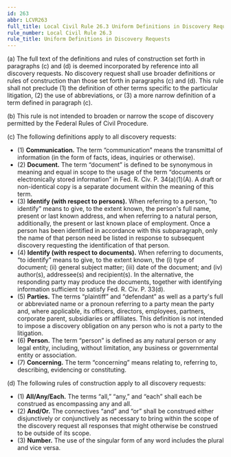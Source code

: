 ```yaml
---
id: 263
abbr: LCVR263
full_title: Local Civil Rule 26.3 Uniform Definitions in Discovery Requests
rule_number: Local Civil Rule 26.3
rule_title: Uniform Definitions in Discovery Requests
---
```


(a) The full text of the definitions and rules of construction set forth in paragraphs (c) and (d)
is deemed incorporated by reference into all discovery requests. No discovery request shall use
broader definitions or rules of construction than those set forth in paragraphs (c) and (d). This rule
shall not preclude (1) the definition of other terms specific to the particular litigation, (2) the use of
abbreviations, or (3) a more narrow definition of a term defined in paragraph (c).

(b) This rule is not intended to broaden or narrow the scope of discovery permitted by the
Federal Rules of Civil Procedure.

(c) The following definitions apply to all discovery requests:

  * (1) __Communication.__ The term “communication” means the transmittal of
information (in the form of facts, ideas, inquiries or otherwise).
  * (2) __Document.__ The term “document” is defined to be synonymous in meaning
and equal in scope to the usage of the term “documents or electronically stored information”
in Fed. R. Civ. P. 34(a)(1)(A). A draft or non-identical copy is a separate document within the
meaning of this term. 
  * (3) __Identify (with respect to persons).__ When referring to a person, “to identify”
means to give, to the extent known, the person's full name, present or last known address, and
when referring to a natural person, additionally, the present or last known place of
employment. Once a person has been identified in accordance with this subparagraph, only
the name of that person need be listed in response to subsequent discovery requesting the
identification of that person.
  * (4) __Identify (with respect to documents).__ When referring to documents, “to
identify” means to give, to the extent known, the (i) type of document; (ii) general subject 
matter; (iii) date of the document; and (iv) author(s), addressee(s) and recipient(s). In the
alternative, the responding party may produce the documents, together with identifying
information sufficient to satisfy Fed. R. Civ. P. 33(d).
  * (5) __Parties.__ The terms “plaintiff” and “defendant” as well as a party's full or
abbreviated name or a pronoun referring to a party mean the party and, where applicable, its
officers, directors, employees, partners, corporate parent, subsidiaries or affiliates. This
definition is not intended to impose a discovery obligation on any person who is not a party to
the litigation. 
  * (6) __Person.__ The term “person” is defined as any natural person or any legal entity,
including, without limitation, any business or governmental entity or association.
  * (7) __Concerning.__ The term “concerning” means relating to, referring to, describing,
evidencing or constituting.

(d) The following rules of construction apply to all discovery requests:

  * (1) __All/Any/Each.__ The terms “all,” “any,” and “each” shall each be construed as
encompassing any and all.
  * (2) __And/Or.__ The connectives “and” and “or” shall be construed either disjunctively
or conjunctively as necessary to bring within the scope of the discovery request all responses
that might otherwise be construed to be outside of its scope.
  * (3) __Number.__ The use of the singular form of any word includes the plural and vice
versa.
